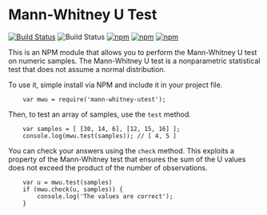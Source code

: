# Mann-Whitney U Test

[![Build Status](https://travis-ci.org/lukem512/mann-whitney-utest.svg?branch=master)](https://travis-ci.org/lukem512/mann-whitney-utest) ![Build Status](https://david-dm.org/lukem512/mann-whitney-utest.svg)  [![npm](https://img.shields.io/npm/l/mann-whitney-utest.svg)](https://www.npmjs.com/package/mann-whitney-utest) [![npm](https://img.shields.io/npm/v/mann-whitney-utest.svg)](https://www.npmjs.com/package/mann-whitney-utest) [![npm](https://img.shields.io/npm/dm/mann-whitney-utest.svg)](https://www.npmjs.com/package/mann-whitney-utest)

This is an NPM module that allows you to perform the Mann-Whitney U test on numeric samples. The Mann-Whitney U test is a nonparametric statistical test that does not assume a normal distribution.

To use it, simple install via NPM and include it in your project file.

```
	var mwu = require('mann-whitney-utest');
```

Then, to test an array of samples, use the `test` method.

```
	var samples = [ [30, 14, 6], [12, 15, 16] ];
	console.log(mwu.test(samples)); // [ 4, 5 ]
```

You can check your answers using the `check` method. This exploits a property of the Mann-Whitney test that ensures the sum of the U values does not exceed the product of the number of observations.


```
	var u = mwu.test(samples)
	if (mwu.check(u, samples)) {
		console.log('The values are correct');
	}
```
